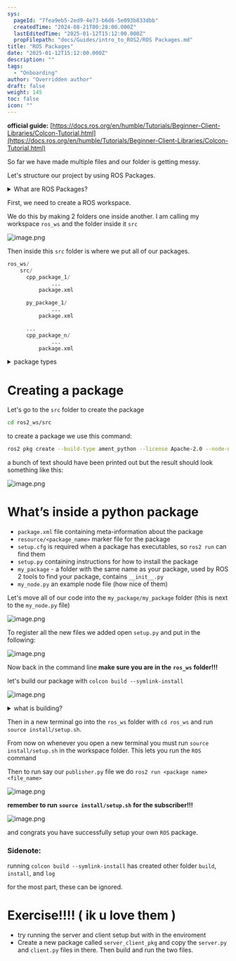 ```yaml
---
sys:
  pageId: "7fea9eb5-2ed9-4e73-b6d6-5e093b833dbb"
  createdTime: "2024-08-21T00:28:00.000Z"
  lastEditedTime: "2025-01-12T15:12:00.000Z"
  propFilepath: "docs/Guides/intro_to_ROS2/ROS Packages.md"
title: "ROS Packages"
date: "2025-01-12T15:12:00.000Z"
description: ""
tags:
  - "Onboarding"
author: "Overridden author"
draft: false
weight: 145
toc: false
icon: ""
---
```


**official guide:** [https://docs.ros.org/en/humble/Tutorials/Beginner-Client-Libraries/Colcon-Tutorial.html](https://docs.ros.org/en/humble/Tutorials/Beginner-Client-Libraries/Colcon-Tutorial.html)

So far we have made multiple files and our folder is getting messy.

Let's structure our project by using ROS Packages.

<details>

<summary>What are ROS Packages?</summary>

ROS Packages are, as the name implies, packages of code that are highly sharable between ROS developers.

They consist of a folder, `package.xml` file, and source code

```python
      cpp_package_1/
		      ... imagine much code files here ..
          package.xml
```

</details>

First, we need to create a ROS workspace.

We do this by making 2 folders one inside another. I am calling my workspace `ros_ws` and the folder inside it `src`

![image.png](https://prod-files-secure.s3.us-west-2.amazonaws.com/d518164a-d88e-44d1-a4ee-3adb3bd8bce0/70706947-fd18-4537-a67b-e12946812d31/image.png?X-Amz-Algorithm=AWS4-HMAC-SHA256&X-Amz-Content-Sha256=UNSIGNED-PAYLOAD&X-Amz-Credential=ASIAZI2LB4663HRLHRVJ%2F20250415%2Fus-west-2%2Fs3%2Faws4_request&X-Amz-Date=20250415T190553Z&X-Amz-Expires=3600&X-Amz-Security-Token=IQoJb3JpZ2luX2VjEKv%2F%2F%2F%2F%2F%2F%2F%2F%2F%2FwEaCXVzLXdlc3QtMiJIMEYCIQD0nAGV0pnRtdLu1bnkixVRFYLU8h9NuqBicVpjaiZTvwIhAK9E%2Fm2hy45EK8H18kKfUHDWPGSYua5DgE79ovVwuohrKv8DCDQQABoMNjM3NDIzMTgzODA1Igz%2FnKQf7SItiqN7he8q3ANFcAiO4AeOxpwsoRdvsi7oB%2Bu%2FrS7gIz%2FW8llumVo1KKZSKi%2FOq4A4ceZ4nYyDjhcVmHPQuev4GpdWPiMkD7Hqipocz03LRyFvHRDI%2FuvKBFNGggci7ycH4TPPQiDhLBUYOqAUHO3CPifaRHqi2T2jzLOt5dwXOgaJ5rqY%2FWU%2FQPgbOq%2FQd8uCicizxAOLDQ0JZbm8Vn9jLLEOhYqfqOAt9rXVzi0Mp7wEfk8Hd%2Fl7pva72Z8%2BoirAVq5csl6kcDjiaoJ9L7VQPqSPqZeGeR7gbhAFmTcAAq2tzoWK1vpXJg0LBHHozK39G%2BbbCYiL72UJ4jyYT49Wq%2FetDMW3imygv0MesQWp5Dk8ju0j%2FdJJrBSRbOiGFNNbFThPFnIRTBPHAYHcOW6VO8A95lBdj7rupB0WPTmOvtxpeWjMiWYxdG%2B0uGZQhm%2FUEsmJo2v3Mr8TruXtLiRrDY%2FicjbuJbEB5ROG0m7ZPuvl5dSjLRluGaZIMUsMYsP9uh17NHY%2FryxcsvixCIYLhN1%2FC%2Bp8ewDEnymGmZsdvfa6%2FMLCJBe9QZM6MhYc44M38d2MT5jdXY4tObMjqS66TvrOvgNTXjBSruaSpXBnk3PathuhSoE6Ks5LVpKUwJxWG%2FFAPDDC1vq%2FBjqkAbGwO1Wr%2Fiq%2BDurf44jHamJHcrD%2BznCbZctxvZ%2Fyhg0ekU4fTA1QPPMi5PWzG48eP%2Fv0VB9lDI%2FOPsfnUsK5X9Du%2FiRl7lKWEQlrWv6ycPhYl0wnYabP6TnoJTJJWlDTARNtzsNxUTpue%2FTdFroC0iopXyyCM57e%2BJwjJVUv6qrwht9t%2F2EwV%2BfIpehefQXGYN%2F2uOfUL9Gc0KgYArkVXgbZdgpb&X-Amz-Signature=dc898b604e76511179e16faa5f91dd672423ea44ab5144f3d11e578917eb9c1d&X-Amz-SignedHeaders=host&x-id=GetObject)

Then inside this `src` folder is where we put all of our packages.

```python
ros_ws/
    src/
      cpp_package_1/
		      ...
          package.xml

      py_package_1/
		      ...
          package.xml

      ...
      cpp_package_n/
		      ...
          package.xml

```

<details>

<summary>package types</summary>

packages can be either `C++` or python.

the intern file structure is different for each but for this guide we will stick to creating python packages

</details>

# Creating a package

Let's go to the `src` folder to create the package

```bash
cd ros2_ws/src
```

to create a package we use this command:

```bash
ros2 pkg create --build-type ament_python --license Apache-2.0 --node-name my_node my_package
```

a bunch of text should have been printed out but the result should look something like this:

![image.png](https://prod-files-secure.s3.us-west-2.amazonaws.com/d518164a-d88e-44d1-a4ee-3adb3bd8bce0/e6cf1e3f-8512-4a3e-b131-079f800bf3e8/image.png?X-Amz-Algorithm=AWS4-HMAC-SHA256&X-Amz-Content-Sha256=UNSIGNED-PAYLOAD&X-Amz-Credential=ASIAZI2LB4663HRLHRVJ%2F20250415%2Fus-west-2%2Fs3%2Faws4_request&X-Amz-Date=20250415T190553Z&X-Amz-Expires=3600&X-Amz-Security-Token=IQoJb3JpZ2luX2VjEKv%2F%2F%2F%2F%2F%2F%2F%2F%2F%2FwEaCXVzLXdlc3QtMiJIMEYCIQD0nAGV0pnRtdLu1bnkixVRFYLU8h9NuqBicVpjaiZTvwIhAK9E%2Fm2hy45EK8H18kKfUHDWPGSYua5DgE79ovVwuohrKv8DCDQQABoMNjM3NDIzMTgzODA1Igz%2FnKQf7SItiqN7he8q3ANFcAiO4AeOxpwsoRdvsi7oB%2Bu%2FrS7gIz%2FW8llumVo1KKZSKi%2FOq4A4ceZ4nYyDjhcVmHPQuev4GpdWPiMkD7Hqipocz03LRyFvHRDI%2FuvKBFNGggci7ycH4TPPQiDhLBUYOqAUHO3CPifaRHqi2T2jzLOt5dwXOgaJ5rqY%2FWU%2FQPgbOq%2FQd8uCicizxAOLDQ0JZbm8Vn9jLLEOhYqfqOAt9rXVzi0Mp7wEfk8Hd%2Fl7pva72Z8%2BoirAVq5csl6kcDjiaoJ9L7VQPqSPqZeGeR7gbhAFmTcAAq2tzoWK1vpXJg0LBHHozK39G%2BbbCYiL72UJ4jyYT49Wq%2FetDMW3imygv0MesQWp5Dk8ju0j%2FdJJrBSRbOiGFNNbFThPFnIRTBPHAYHcOW6VO8A95lBdj7rupB0WPTmOvtxpeWjMiWYxdG%2B0uGZQhm%2FUEsmJo2v3Mr8TruXtLiRrDY%2FicjbuJbEB5ROG0m7ZPuvl5dSjLRluGaZIMUsMYsP9uh17NHY%2FryxcsvixCIYLhN1%2FC%2Bp8ewDEnymGmZsdvfa6%2FMLCJBe9QZM6MhYc44M38d2MT5jdXY4tObMjqS66TvrOvgNTXjBSruaSpXBnk3PathuhSoE6Ks5LVpKUwJxWG%2FFAPDDC1vq%2FBjqkAbGwO1Wr%2Fiq%2BDurf44jHamJHcrD%2BznCbZctxvZ%2Fyhg0ekU4fTA1QPPMi5PWzG48eP%2Fv0VB9lDI%2FOPsfnUsK5X9Du%2FiRl7lKWEQlrWv6ycPhYl0wnYabP6TnoJTJJWlDTARNtzsNxUTpue%2FTdFroC0iopXyyCM57e%2BJwjJVUv6qrwht9t%2F2EwV%2BfIpehefQXGYN%2F2uOfUL9Gc0KgYArkVXgbZdgpb&X-Amz-Signature=8ecac4e9d1d4b075e9c4d699d6813fa7096371ed23fa4d9c8f65f54c0cf43453&X-Amz-SignedHeaders=host&x-id=GetObject)

# What’s inside a python package

- `package.xml` file containing meta-information about the package
- `resource/<package_name>` marker file for the package
- `setup.cfg` is required when a package has executables, so `ros2 run` can find them
- `setup.py` containing instructions for how to install the package
- `my_package` - a folder with the same name as your package, used by ROS 2 tools to find your package, contains `__init__.py`
- `my_node.py` an example node file (how nice of them)

Let's move all of our code into the `my_package/my_package` folder (this is next to the `my_node.py` file)

![image.png](https://prod-files-secure.s3.us-west-2.amazonaws.com/d518164a-d88e-44d1-a4ee-3adb3bd8bce0/9ce58f11-0da9-4d3e-b86d-506a9685d378/image.png?X-Amz-Algorithm=AWS4-HMAC-SHA256&X-Amz-Content-Sha256=UNSIGNED-PAYLOAD&X-Amz-Credential=ASIAZI2LB4663HRLHRVJ%2F20250415%2Fus-west-2%2Fs3%2Faws4_request&X-Amz-Date=20250415T190553Z&X-Amz-Expires=3600&X-Amz-Security-Token=IQoJb3JpZ2luX2VjEKv%2F%2F%2F%2F%2F%2F%2F%2F%2F%2FwEaCXVzLXdlc3QtMiJIMEYCIQD0nAGV0pnRtdLu1bnkixVRFYLU8h9NuqBicVpjaiZTvwIhAK9E%2Fm2hy45EK8H18kKfUHDWPGSYua5DgE79ovVwuohrKv8DCDQQABoMNjM3NDIzMTgzODA1Igz%2FnKQf7SItiqN7he8q3ANFcAiO4AeOxpwsoRdvsi7oB%2Bu%2FrS7gIz%2FW8llumVo1KKZSKi%2FOq4A4ceZ4nYyDjhcVmHPQuev4GpdWPiMkD7Hqipocz03LRyFvHRDI%2FuvKBFNGggci7ycH4TPPQiDhLBUYOqAUHO3CPifaRHqi2T2jzLOt5dwXOgaJ5rqY%2FWU%2FQPgbOq%2FQd8uCicizxAOLDQ0JZbm8Vn9jLLEOhYqfqOAt9rXVzi0Mp7wEfk8Hd%2Fl7pva72Z8%2BoirAVq5csl6kcDjiaoJ9L7VQPqSPqZeGeR7gbhAFmTcAAq2tzoWK1vpXJg0LBHHozK39G%2BbbCYiL72UJ4jyYT49Wq%2FetDMW3imygv0MesQWp5Dk8ju0j%2FdJJrBSRbOiGFNNbFThPFnIRTBPHAYHcOW6VO8A95lBdj7rupB0WPTmOvtxpeWjMiWYxdG%2B0uGZQhm%2FUEsmJo2v3Mr8TruXtLiRrDY%2FicjbuJbEB5ROG0m7ZPuvl5dSjLRluGaZIMUsMYsP9uh17NHY%2FryxcsvixCIYLhN1%2FC%2Bp8ewDEnymGmZsdvfa6%2FMLCJBe9QZM6MhYc44M38d2MT5jdXY4tObMjqS66TvrOvgNTXjBSruaSpXBnk3PathuhSoE6Ks5LVpKUwJxWG%2FFAPDDC1vq%2FBjqkAbGwO1Wr%2Fiq%2BDurf44jHamJHcrD%2BznCbZctxvZ%2Fyhg0ekU4fTA1QPPMi5PWzG48eP%2Fv0VB9lDI%2FOPsfnUsK5X9Du%2FiRl7lKWEQlrWv6ycPhYl0wnYabP6TnoJTJJWlDTARNtzsNxUTpue%2FTdFroC0iopXyyCM57e%2BJwjJVUv6qrwht9t%2F2EwV%2BfIpehefQXGYN%2F2uOfUL9Gc0KgYArkVXgbZdgpb&X-Amz-Signature=521ce36a476c47f859073385ef959f1feecfb7318b642088afcfe6f4dd71681b&X-Amz-SignedHeaders=host&x-id=GetObject)

To register all the new files we added open `setup.py` and put in the following:

![image.png](https://prod-files-secure.s3.us-west-2.amazonaws.com/d518164a-d88e-44d1-a4ee-3adb3bd8bce0/1cd7c262-4cae-4496-9d75-c178537d24a2/image.png?X-Amz-Algorithm=AWS4-HMAC-SHA256&X-Amz-Content-Sha256=UNSIGNED-PAYLOAD&X-Amz-Credential=ASIAZI2LB4663HRLHRVJ%2F20250415%2Fus-west-2%2Fs3%2Faws4_request&X-Amz-Date=20250415T190553Z&X-Amz-Expires=3600&X-Amz-Security-Token=IQoJb3JpZ2luX2VjEKv%2F%2F%2F%2F%2F%2F%2F%2F%2F%2FwEaCXVzLXdlc3QtMiJIMEYCIQD0nAGV0pnRtdLu1bnkixVRFYLU8h9NuqBicVpjaiZTvwIhAK9E%2Fm2hy45EK8H18kKfUHDWPGSYua5DgE79ovVwuohrKv8DCDQQABoMNjM3NDIzMTgzODA1Igz%2FnKQf7SItiqN7he8q3ANFcAiO4AeOxpwsoRdvsi7oB%2Bu%2FrS7gIz%2FW8llumVo1KKZSKi%2FOq4A4ceZ4nYyDjhcVmHPQuev4GpdWPiMkD7Hqipocz03LRyFvHRDI%2FuvKBFNGggci7ycH4TPPQiDhLBUYOqAUHO3CPifaRHqi2T2jzLOt5dwXOgaJ5rqY%2FWU%2FQPgbOq%2FQd8uCicizxAOLDQ0JZbm8Vn9jLLEOhYqfqOAt9rXVzi0Mp7wEfk8Hd%2Fl7pva72Z8%2BoirAVq5csl6kcDjiaoJ9L7VQPqSPqZeGeR7gbhAFmTcAAq2tzoWK1vpXJg0LBHHozK39G%2BbbCYiL72UJ4jyYT49Wq%2FetDMW3imygv0MesQWp5Dk8ju0j%2FdJJrBSRbOiGFNNbFThPFnIRTBPHAYHcOW6VO8A95lBdj7rupB0WPTmOvtxpeWjMiWYxdG%2B0uGZQhm%2FUEsmJo2v3Mr8TruXtLiRrDY%2FicjbuJbEB5ROG0m7ZPuvl5dSjLRluGaZIMUsMYsP9uh17NHY%2FryxcsvixCIYLhN1%2FC%2Bp8ewDEnymGmZsdvfa6%2FMLCJBe9QZM6MhYc44M38d2MT5jdXY4tObMjqS66TvrOvgNTXjBSruaSpXBnk3PathuhSoE6Ks5LVpKUwJxWG%2FFAPDDC1vq%2FBjqkAbGwO1Wr%2Fiq%2BDurf44jHamJHcrD%2BznCbZctxvZ%2Fyhg0ekU4fTA1QPPMi5PWzG48eP%2Fv0VB9lDI%2FOPsfnUsK5X9Du%2FiRl7lKWEQlrWv6ycPhYl0wnYabP6TnoJTJJWlDTARNtzsNxUTpue%2FTdFroC0iopXyyCM57e%2BJwjJVUv6qrwht9t%2F2EwV%2BfIpehefQXGYN%2F2uOfUL9Gc0KgYArkVXgbZdgpb&X-Amz-Signature=af4e9f56de2f80128118463ed54546cfe7d5e51316580320c9607e66b97ed160&X-Amz-SignedHeaders=host&x-id=GetObject)

Now back in the command line **make sure you are in the** **`ros_ws`** **folder!!!**

let's build our package with `colcon build --symlink-install`

![image.png](https://prod-files-secure.s3.us-west-2.amazonaws.com/d518164a-d88e-44d1-a4ee-3adb3bd8bce0/2f2a0d27-b173-48fd-b189-5f5c0ce65619/image.png?X-Amz-Algorithm=AWS4-HMAC-SHA256&X-Amz-Content-Sha256=UNSIGNED-PAYLOAD&X-Amz-Credential=ASIAZI2LB4663HRLHRVJ%2F20250415%2Fus-west-2%2Fs3%2Faws4_request&X-Amz-Date=20250415T190553Z&X-Amz-Expires=3600&X-Amz-Security-Token=IQoJb3JpZ2luX2VjEKv%2F%2F%2F%2F%2F%2F%2F%2F%2F%2FwEaCXVzLXdlc3QtMiJIMEYCIQD0nAGV0pnRtdLu1bnkixVRFYLU8h9NuqBicVpjaiZTvwIhAK9E%2Fm2hy45EK8H18kKfUHDWPGSYua5DgE79ovVwuohrKv8DCDQQABoMNjM3NDIzMTgzODA1Igz%2FnKQf7SItiqN7he8q3ANFcAiO4AeOxpwsoRdvsi7oB%2Bu%2FrS7gIz%2FW8llumVo1KKZSKi%2FOq4A4ceZ4nYyDjhcVmHPQuev4GpdWPiMkD7Hqipocz03LRyFvHRDI%2FuvKBFNGggci7ycH4TPPQiDhLBUYOqAUHO3CPifaRHqi2T2jzLOt5dwXOgaJ5rqY%2FWU%2FQPgbOq%2FQd8uCicizxAOLDQ0JZbm8Vn9jLLEOhYqfqOAt9rXVzi0Mp7wEfk8Hd%2Fl7pva72Z8%2BoirAVq5csl6kcDjiaoJ9L7VQPqSPqZeGeR7gbhAFmTcAAq2tzoWK1vpXJg0LBHHozK39G%2BbbCYiL72UJ4jyYT49Wq%2FetDMW3imygv0MesQWp5Dk8ju0j%2FdJJrBSRbOiGFNNbFThPFnIRTBPHAYHcOW6VO8A95lBdj7rupB0WPTmOvtxpeWjMiWYxdG%2B0uGZQhm%2FUEsmJo2v3Mr8TruXtLiRrDY%2FicjbuJbEB5ROG0m7ZPuvl5dSjLRluGaZIMUsMYsP9uh17NHY%2FryxcsvixCIYLhN1%2FC%2Bp8ewDEnymGmZsdvfa6%2FMLCJBe9QZM6MhYc44M38d2MT5jdXY4tObMjqS66TvrOvgNTXjBSruaSpXBnk3PathuhSoE6Ks5LVpKUwJxWG%2FFAPDDC1vq%2FBjqkAbGwO1Wr%2Fiq%2BDurf44jHamJHcrD%2BznCbZctxvZ%2Fyhg0ekU4fTA1QPPMi5PWzG48eP%2Fv0VB9lDI%2FOPsfnUsK5X9Du%2FiRl7lKWEQlrWv6ycPhYl0wnYabP6TnoJTJJWlDTARNtzsNxUTpue%2FTdFroC0iopXyyCM57e%2BJwjJVUv6qrwht9t%2F2EwV%2BfIpehefQXGYN%2F2uOfUL9Gc0KgYArkVXgbZdgpb&X-Amz-Signature=0b2163ed1b801518fb26e27fe80ae7465ff776fba3bbd581fbd380d2d5fbcb3d&X-Amz-SignedHeaders=host&x-id=GetObject)

<details>

<summary>what is building?</summary>

if you are a CS major at Rose-Hulman you will learn the answer to this in CSSE132

but TLDR; is it combines all the code files into one program that can be run easily 

</details>

Then in a new terminal go into the `ros_ws` folder with `cd ros_ws` and run `source install/setup.sh`. 

From now on whenever you open a new terminal you must run `source install/setup.sh` in the workspace folder. This lets you run the `ROS` command

Then to run say our `publisher.py` file we do `ros2 run <package name> <file_name>`

![image.png](https://prod-files-secure.s3.us-west-2.amazonaws.com/d518164a-d88e-44d1-a4ee-3adb3bd8bce0/4f4b1219-3a44-4632-aa0a-ce3471699f59/image.png?X-Amz-Algorithm=AWS4-HMAC-SHA256&X-Amz-Content-Sha256=UNSIGNED-PAYLOAD&X-Amz-Credential=ASIAZI2LB4663HRLHRVJ%2F20250415%2Fus-west-2%2Fs3%2Faws4_request&X-Amz-Date=20250415T190553Z&X-Amz-Expires=3600&X-Amz-Security-Token=IQoJb3JpZ2luX2VjEKv%2F%2F%2F%2F%2F%2F%2F%2F%2F%2FwEaCXVzLXdlc3QtMiJIMEYCIQD0nAGV0pnRtdLu1bnkixVRFYLU8h9NuqBicVpjaiZTvwIhAK9E%2Fm2hy45EK8H18kKfUHDWPGSYua5DgE79ovVwuohrKv8DCDQQABoMNjM3NDIzMTgzODA1Igz%2FnKQf7SItiqN7he8q3ANFcAiO4AeOxpwsoRdvsi7oB%2Bu%2FrS7gIz%2FW8llumVo1KKZSKi%2FOq4A4ceZ4nYyDjhcVmHPQuev4GpdWPiMkD7Hqipocz03LRyFvHRDI%2FuvKBFNGggci7ycH4TPPQiDhLBUYOqAUHO3CPifaRHqi2T2jzLOt5dwXOgaJ5rqY%2FWU%2FQPgbOq%2FQd8uCicizxAOLDQ0JZbm8Vn9jLLEOhYqfqOAt9rXVzi0Mp7wEfk8Hd%2Fl7pva72Z8%2BoirAVq5csl6kcDjiaoJ9L7VQPqSPqZeGeR7gbhAFmTcAAq2tzoWK1vpXJg0LBHHozK39G%2BbbCYiL72UJ4jyYT49Wq%2FetDMW3imygv0MesQWp5Dk8ju0j%2FdJJrBSRbOiGFNNbFThPFnIRTBPHAYHcOW6VO8A95lBdj7rupB0WPTmOvtxpeWjMiWYxdG%2B0uGZQhm%2FUEsmJo2v3Mr8TruXtLiRrDY%2FicjbuJbEB5ROG0m7ZPuvl5dSjLRluGaZIMUsMYsP9uh17NHY%2FryxcsvixCIYLhN1%2FC%2Bp8ewDEnymGmZsdvfa6%2FMLCJBe9QZM6MhYc44M38d2MT5jdXY4tObMjqS66TvrOvgNTXjBSruaSpXBnk3PathuhSoE6Ks5LVpKUwJxWG%2FFAPDDC1vq%2FBjqkAbGwO1Wr%2Fiq%2BDurf44jHamJHcrD%2BznCbZctxvZ%2Fyhg0ekU4fTA1QPPMi5PWzG48eP%2Fv0VB9lDI%2FOPsfnUsK5X9Du%2FiRl7lKWEQlrWv6ycPhYl0wnYabP6TnoJTJJWlDTARNtzsNxUTpue%2FTdFroC0iopXyyCM57e%2BJwjJVUv6qrwht9t%2F2EwV%2BfIpehefQXGYN%2F2uOfUL9Gc0KgYArkVXgbZdgpb&X-Amz-Signature=e68d72dede5aeea5e878616773520be2c66df995d3bcb5f8ea0029c840799c7b&X-Amz-SignedHeaders=host&x-id=GetObject)

**remember to run** **`source install/setup.sh`** **for the subscriber!!!**

![image.png](https://prod-files-secure.s3.us-west-2.amazonaws.com/d518164a-d88e-44d1-a4ee-3adb3bd8bce0/02121119-dad4-49ec-8356-c956108b4243/image.png?X-Amz-Algorithm=AWS4-HMAC-SHA256&X-Amz-Content-Sha256=UNSIGNED-PAYLOAD&X-Amz-Credential=ASIAZI2LB4663HRLHRVJ%2F20250415%2Fus-west-2%2Fs3%2Faws4_request&X-Amz-Date=20250415T190553Z&X-Amz-Expires=3600&X-Amz-Security-Token=IQoJb3JpZ2luX2VjEKv%2F%2F%2F%2F%2F%2F%2F%2F%2F%2FwEaCXVzLXdlc3QtMiJIMEYCIQD0nAGV0pnRtdLu1bnkixVRFYLU8h9NuqBicVpjaiZTvwIhAK9E%2Fm2hy45EK8H18kKfUHDWPGSYua5DgE79ovVwuohrKv8DCDQQABoMNjM3NDIzMTgzODA1Igz%2FnKQf7SItiqN7he8q3ANFcAiO4AeOxpwsoRdvsi7oB%2Bu%2FrS7gIz%2FW8llumVo1KKZSKi%2FOq4A4ceZ4nYyDjhcVmHPQuev4GpdWPiMkD7Hqipocz03LRyFvHRDI%2FuvKBFNGggci7ycH4TPPQiDhLBUYOqAUHO3CPifaRHqi2T2jzLOt5dwXOgaJ5rqY%2FWU%2FQPgbOq%2FQd8uCicizxAOLDQ0JZbm8Vn9jLLEOhYqfqOAt9rXVzi0Mp7wEfk8Hd%2Fl7pva72Z8%2BoirAVq5csl6kcDjiaoJ9L7VQPqSPqZeGeR7gbhAFmTcAAq2tzoWK1vpXJg0LBHHozK39G%2BbbCYiL72UJ4jyYT49Wq%2FetDMW3imygv0MesQWp5Dk8ju0j%2FdJJrBSRbOiGFNNbFThPFnIRTBPHAYHcOW6VO8A95lBdj7rupB0WPTmOvtxpeWjMiWYxdG%2B0uGZQhm%2FUEsmJo2v3Mr8TruXtLiRrDY%2FicjbuJbEB5ROG0m7ZPuvl5dSjLRluGaZIMUsMYsP9uh17NHY%2FryxcsvixCIYLhN1%2FC%2Bp8ewDEnymGmZsdvfa6%2FMLCJBe9QZM6MhYc44M38d2MT5jdXY4tObMjqS66TvrOvgNTXjBSruaSpXBnk3PathuhSoE6Ks5LVpKUwJxWG%2FFAPDDC1vq%2FBjqkAbGwO1Wr%2Fiq%2BDurf44jHamJHcrD%2BznCbZctxvZ%2Fyhg0ekU4fTA1QPPMi5PWzG48eP%2Fv0VB9lDI%2FOPsfnUsK5X9Du%2FiRl7lKWEQlrWv6ycPhYl0wnYabP6TnoJTJJWlDTARNtzsNxUTpue%2FTdFroC0iopXyyCM57e%2BJwjJVUv6qrwht9t%2F2EwV%2BfIpehefQXGYN%2F2uOfUL9Gc0KgYArkVXgbZdgpb&X-Amz-Signature=459e20dfc2261f9aaa6a2f65ad5764f91c323b7e097e0e1e0f70cff9d735b9bc&X-Amz-SignedHeaders=host&x-id=GetObject)

and congrats you have successfully setup your own `ROS` package.

### Sidenote:

running `colcon build --symlink-install` has created other folder `build`, `install`, and `log`

for the most part, these can be ignored.

# Exercise!!!! ( ik u love them )

- try running the server and client setup but with in the enviroment
- Create a new package called `server_client_pkg` and copy the `server.py` and `client.py` files in there. Then build and run the two files.
